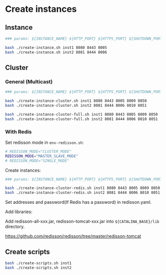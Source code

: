 # Create instances

## Instance

```bash
### params: ${INSTANCE_NAME} ${HTTP_PORT} ${HTTPS_PORT} ${SHUTDOWN_PORT}

bash ./create-instance.sh inst1 8080 8443 8005
bash ./create-instance.sh inst2 8081 8444 8006
```

## Cluster

### General (Multicast)

```bash
### params: ${INSTANCE_NAME} ${HTTP_PORT} ${HTTPS_PORT} ${SHUTDOWN_PORT} ${AJP_PORT} ${JMX_PORT}

bash ./create-instance-cluster.sh inst1 8080 8443 8005 8009 8050
bash ./create-instance-cluster.sh inst2 8081 8444 8006 8010 8051

bash ./create-instance-cluster-full.sh inst1 8080 8443 8005 8009 8050
bash ./create-instance-cluster-full.sh inst2 8081 8444 8006 8010 8051
```

### With Redis

Set redisson mode in `env-redisson.sh`:

```bash
# REDISSON_MODE="CLUSTER_MODE"
REDISSON_MODE="MASTER_SLAVE_MODE"
# REDISSON_MODE="SINGLE_MODE"
```

Create instances:

```bash
### params: ${INSTANCE_NAME} ${HTTP_PORT} ${HTTPS_PORT} ${SHUTDOWN_PORT} ${AJP_PORT} ${JMX_PORT}

bash ./create-instance-cluster-redis.sh inst1 8080 8443 8005 8009 8050
bash ./create-instance-cluster-redis.sh inst2 8081 8444 8006 8010 8051
```

Set addresses and password(If Redis has a password) in redisson.yaml.

Add libraries:

Add redisson-all-xxx.jar, redisson-tomcat-xxx.jar into `${CATALINA_BASE}/lib` directory.

https://github.com/redisson/redisson/tree/master/redisson-tomcat

## Create scripts

```bash
bash ./create-scripts.sh inst1
bash ./create-scripts.sh inst2
```

